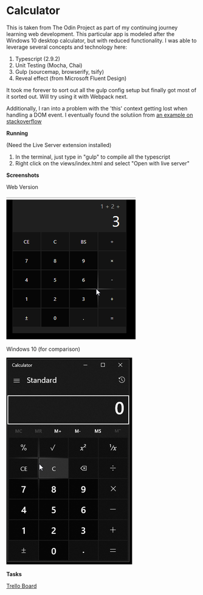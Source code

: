 # Calculator 

This is taken from The Odin Project as part of my continuing journey learning web development. This particular app is modeled after the Windows 10 desktop calculator, but with reduced functionality. I was able to leverage several concepts and technology here:

1. Typescript (2.9.2)
2. Unit Testing (Mocha, Chai)
3. Gulp (sourcemap, browserify, tsify)
4. Reveal effect (from Microsoft Fluent Design)

It took me forever to sort out all the gulp config setup but finally got most of it sorted out. Will try using it with Webpack next.

Additionally, I ran into a problem with the 'this' context getting lost when handling a DOM event. I eventually found the solutiion from [an example on stackoverflow](https://stackoverflow.com/questions/18423410/typescript-retain-scope-in-event-listener)

**Running**

(Need the Live Server extension installed)
1. In the terminal, just type in "gulp" to compile all the typescript
2. Right click on the views/index.html and select "Open with live server"

**Screenshots**

Web Version

![alt text](https://github.com/sparkydasrath/media/blob/master/web/calculator/jsCalc.png "Web Version")

Windows 10 (for comparison)

![alt text](https://github.com/sparkydasrath/media/blob/master/web/calculator/windows10Calc.png "Windows 10")

**Tasks**

[Trello Board](https://trello.com/b/Yt2qm3lw)
